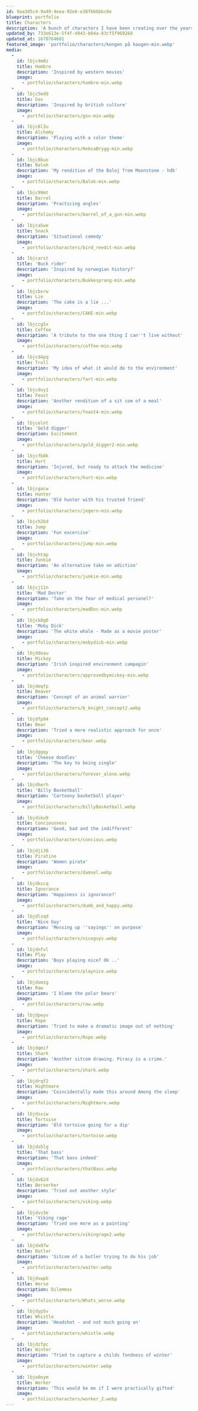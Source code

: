 ```yaml
---
id: 9aa3d5c4-9a49-4eea-92e6-e38f666bbc0e
blueprint: portfolio
title: Characters
description: 'A bunch of characters I have been creating over the years'
updated_by: 733e613e-5f4f-4943-b04a-83cf5f969268
updated_at: 1670764601
featured_image: 'portfolio/characters/kongen på haugen-min.webp'
media:
  -
    id: lbjc4m0z
    title: Hombre
    description: 'Inspired by western movies'
    image:
      - portfolio/characters/hombre-min.webp
  -
    id: lbjc5edd
    title: Gov
    description: 'Inspired by british culture'
    image:
      - portfolio/characters/gov-min.webp
  -
    id: lbjc6l3u
    title: Alchemy
    description: 'Playing with a color theme'
    image:
      - portfolio/characters/HeksaBrygg-min.webp
  -
    id: lbjc8kuo
    title: Balok
    description: 'My rendition of the Baloj from Moonstone - hdk'
    image:
      - portfolio/characters/Balok-min.webp
  -
    id: lbjc99mt
    title: Barrel
    description: 'Practicing angles'
    image:
      - portfolio/characters/barrel_of_a_gun-min.webp
  -
    id: lbjca5we
    title: Snack
    description: 'Situational comedy'
    image:
      - portfolio/characters/bird_reedit-min.webp
  -
    id: lbjcarst
    title: 'Buck rider'
    description: 'Inspired by norwegian history?'
    image:
      - portfolio/characters/Bukkesprang-min.webp
  -
    id: lbjcbxrw
    title: Lie
    description: 'The cake is a lie ...'
    image:
      - portfolio/characters/CAKE-min.webp
  -
    id: lbjccg5x
    title: Coffee
    description: 'A tribute to the one thing I can''t live without'
    image:
      - portfolio/characters/coffee-min.webp
  -
    id: lbjcd4pq
    title: Troll
    description: 'My idea of what it would do to the environment'
    image:
      - portfolio/characters/fart-min.webp
  -
    id: lbjcdxy1
    title: Feast
    description: 'Another rendition of a sit com of a meal'
    image:
      - portfolio/characters/feast4-min.webp
  -
    id: lbjcelnt
    title: 'Gold digger'
    description: Excitement
    image:
      - portfolio/characters/gold_digger2-min.webp
  -
    id: lbjcfb8k
    title: Hurt
    description: 'Injured, but ready to attack the medicine'
    image:
      - portfolio/characters/hurt-min.webp
  -
    id: lbjcgacw
    title: Hunter
    description: 'Old hunter with his trusted friend'
    image:
      - portfolio/characters/jegern-min.webp
  -
    id: lbjch2bd
    title: Jump
    description: 'Fun excercise'
    image:
      - portfolio/characters/jump-min.webp
  -
    id: lbjchtap
    title: Junkie
    description: 'An alternative take on adiction'
    image:
      - portfolio/characters/junkie-min.webp
  -
    id: lbjcj11n
    title: 'Mad Doctor'
    description: 'Take on the fear of medical personel?'
    image:
      - portfolio/characters/madDoc-min.webp
  -
    id: lbjck8g6
    title: 'Moby Dick'
    description: 'The white whale - Made as a movie poster'
    image:
      - portfolio/characters/mobydick-min.webp
  -
    id: lbjddoau
    title: Mickey
    description: 'Irish inspired environment campagin'
    image:
      - portfolio/characters/approvedbymickey-min.webp
  -
    id: lbjdeqfp
    title: Beaver
    description: 'Concept of an animal warrior'
    image:
      - portfolio/characters/b_knight_concept2.webp
  -
    id: lbjdfp94
    title: Bear
    description: 'Tried a more realistic approach for once'
    image:
      - portfolio/characters/bear.webp
  -
    id: lbjdggqy
    title: 'Cheese doodles'
    description: 'The key to being single'
    image:
      - portfolio/characters/forever_alone.webp
  -
    id: lbjdherh
    title: 'Billy Basketball'
    description: 'Cartoony basketball player'
    image:
      - portfolio/characters/billyBasketball.webp
  -
    id: lbjdiku9
    title: Conciousness
    description: 'Good, bad and the indifferent'
    image:
      - portfolio/characters/concious.webp
  -
    id: lbjdji30
    title: Piratine
    description: 'Women pirate'
    image:
      - portfolio/characters/damsel.webp
  -
    id: lbjdkscq
    title: Ignorance
    description: 'Happiness is ignorance?'
    image:
      - portfolio/characters/dumb_and_happy.webp
  -
    id: lbjdlzqd
    title: 'Nice Guy'
    description: 'Messing up ''sayings'' on purpose'
    image:
      - portfolio/characters/niceguys.webp
  -
    id: lbjdnfvl
    title: Play
    description: 'Buys playing nice? Ok ..'
    image:
      - portfolio/characters/playnice.webp
  -
    id: lbjdomzg
    title: Raw
    description: 'I blame the polar bears'
    image:
      - portfolio/characters/raw.webp
  -
    id: lbjdpeyv
    title: Rope
    description: 'Tried to make a dramatic image out of nothing'
    image:
      - portfolio/characters/Rope.webp
  -
    id: lbjdqmif
    title: Shark
    description: 'Another sitcom drawing. Piracy is a crime.'
    image:
      - portfolio/characters/shark.webp
  -
    id: lbjdrqf2
    title: Nightmare
    description: 'Coincidentally made this around Among the sleep'
    image:
      - portfolio/characters/Nightmare.webp
  -
    id: lbjdsxiw
    title: Tortoise
    description: 'Old tortoise going for a dip'
    image:
      - portfolio/characters/tortoise.webp
  -
    id: lbjdu5lg
    title: 'That bass'
    description: 'That bass indeed'
    image:
      - portfolio/characters/thatBass.webp
  -
    id: lbjdv62d
    title: Berserker
    description: 'Tried out another style'
    image:
      - portfolio/characters/viking.webp
  -
    id: lbjdvv3e
    title: 'Viking rage'
    description: 'Tried one more as a painting'
    image:
      - portfolio/characters/vikingrage2.webp
  -
    id: lbjdx07w
    title: Butler
    description: 'Sitcom of a butler trying to do his job'
    image:
      - portfolio/characters/waiter.webp
  -
    id: lbjdxwpb
    title: Worse
    description: Dilemmas
    image:
      - portfolio/characters/Whats_worse.webp
  -
    id: lbjdyp5v
    title: Whistle
    description: 'Headshot - and not much going on'
    image:
      - portfolio/characters/whistle.webp
  -
    id: lbjdzfpc
    title: Winter
    description: 'Tried to capture a childs fondness of winter'
    image:
      - portfolio/characters/winter.webp
  -
    id: lbje0oym
    title: Worker
    description: 'This would be me if I were practically gifted'
    image:
      - portfolio/characters/worker_2.webp
---
```

